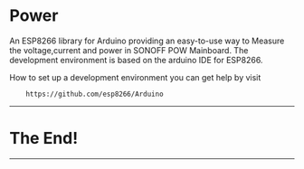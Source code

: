 # Power

An ESP8266 library for Arduino providing an easy-to-use way to Measure the voltage,current and power in SONOFF POW Mainboard. The development environment is based on the arduino IDE for ESP8266. 

How to set up a development environment you can get help by visit 

		https://github.com/esp8266/Arduino

 



-------------------------------------------------------------------------------

# The End!

-------------------------------------------------------------------------------

